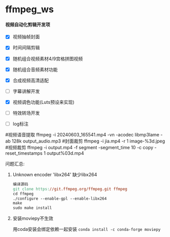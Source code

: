 
# ffmpeg_ws

#### 视频自动化剪辑开发项

- [x] 视频抽帧封面

- [x] 时间间隔剪辑

- [x] 随机组合视频素材4/9宫格拼图视频

- [x] 随机组合音频素材功能

- [x] 合成视频高清适配

- [ ] 字幕讲解开发

- [x] 视频调色功能(Luts预设来实现)

- [ ] 特效转场开发

- [ ] log标注

  



#视频语音提取
ffmpeg -i 20240603_165541.mp4 -vn -acodec libmp3lame -ab 128k output_audio.mp3
#封面裁剪
ffmpeg -i jia.mp4 -r 1 image-%3d.jpeg 
#视频裁剪
ffmpeg -i output.mp4 -f segment -segment_time 10 -c copy -reset_timestamps 1 output%03d.mp4



问题汇总:

1. Unknown encoder 'libx264'  缺少libx264

   ```makefile
   编译源码
   git clone https://git.ffmpeg.org/ffmpeg.git ffmpeg
   cd ffmpeg
   ./configure --enable-gpl --enable-libx264
   make
   sudo make install
   ```

2. 安装moviepy不生效

   用coda安装会绑定依赖一起安装 `conda install -c conda-forge moviepy`

